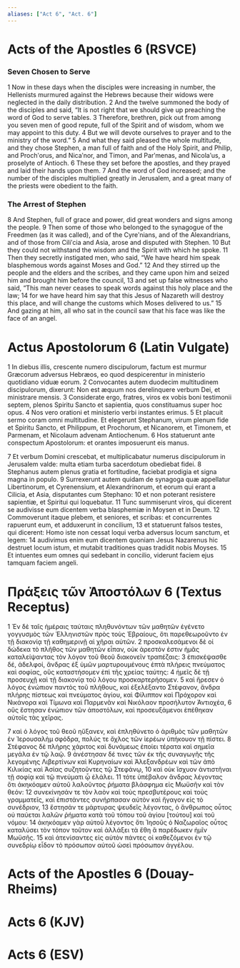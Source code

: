 ```yaml
---
aliases: ["Act 6", "Act. 6"]
---
```



# Acts of the Apostles 6 (RSVCE)

### Seven Chosen to Serve
1 Now in these days when the disciples were increasing in number, the Hellenists murmured against the Hebrews because their widows were neglected in the daily distribution.
2 And the twelve summoned the body of the disciples and said, “It is not right that we should give up preaching the word of God to serve tables.
3 Therefore, brethren, pick out from among you seven men of good repute, full of the Spirit and of wisdom, whom we may appoint to this duty.
4 But we will devote ourselves to prayer and to the ministry of the word.”
5 And what they said pleased the whole multitude, and they chose Stephen, a man full of faith and of the Holy Spirit, and Philip, and Prochʹorus, and Nicaʹnor, and Timon, and Parʹmenas, and Nicolaʹus, a proselyte of Antioch.
6 These they set before the apostles, and they prayed and laid their hands upon them.
7 And the word of God increased; and the number of the disciples multiplied greatly in Jerusalem, and a great many of the priests were obedient to the faith.
### The Arrest of Stephen
8 And Stephen, full of grace and power, did great wonders and signs among the people.
9 Then some of those who belonged to the synagogue of the Freedmen (as it was called), and of the Cyreʹnians, and of the Alexandrians, and of those from Ciliʹcia and Asia, arose and disputed with Stephen.
10 But they could not withstand the wisdom and the Spirit with which he spoke.
11 Then they secretly instigated men, who said, “We have heard him speak blasphemous words against Moses and God.”
12 And they stirred up the people and the elders and the scribes, and they came upon him and seized him and brought him before the council,
13 and set up false witnesses who said, “This man never ceases to speak words against this holy place and the law;
14 for we have heard him say that this Jesus of Nazareth will destroy this place, and will change the customs which Moses delivered to us.”
15 And gazing at him, all who sat in the council saw that his face was like the face of an angel.


# Actus Apostolorum 6 (Latin Vulgate)

1 In diebus illis, crescente numero discipulorum, factum est murmur Græcorum adversus Hebræos, eo quod despicerentur in ministerio quotidiano viduæ eorum.
2 Convocantes autem duodecim multitudinem discipulorum, dixerunt: Non est æquum nos derelinquere verbum Dei, et ministrare mensis.
3 Considerate ergo, fratres, viros ex vobis boni testimonii septem, plenos Spiritu Sancto et sapientia, quos constituamus super hoc opus.
4 Nos vero orationi et ministerio verbi instantes erimus.
5 Et placuit sermo coram omni multitudine. Et elegerunt Stephanum, virum plenum fide et Spiritu Sancto, et Philippum, et Prochorum, et Nicanorem, et Timonem, et Parmenam, et Nicolaum advenam Antiochenum.
6 Hos statuerunt ante conspectum Apostolorum: et orantes imposuerunt eis manus.

7 Et verbum Domini crescebat, et multiplicabatur numerus discipulorum in Jerusalem valde: multa etiam turba sacerdotum obediebat fidei.
8 Stephanus autem plenus gratia et fortitudine, faciebat prodigia et signa magna in populo.
9 Surrexerunt autem quidam de synagoga quæ appellatur Libertinorum, et Cyrenensium, et Alexandrinorum, et eorum qui erant a Cilicia, et Asia, disputantes cum Stephano:
10 et non poterant resistere sapientiæ, et Spiritui qui loquebatur.
11 Tunc summiserunt viros, qui dicerent se audivisse eum dicentem verba blasphemiæ in Moysen et in Deum.
12 Commoverunt itaque plebem, et seniores, et scribas: et concurrentes rapuerunt eum, et adduxerunt in concilium,
13 et statuerunt falsos testes, qui dicerent: Homo iste non cessat loqui verba adversus locum sanctum, et legem:
14 audivimus enim eum dicentem quoniam Jesus Nazarenus hic destruet locum istum, et mutabit traditiones quas tradidit nobis Moyses.
15 Et intuentes eum omnes qui sedebant in concilio, viderunt faciem ejus tamquam faciem angeli.


# Πράξεις τῶν Ἀποστόλων 6 (Textus Receptus)

1 Ἐν δὲ ταῖς ἡμέραις ταύταις πληθυνόντων τῶν μαθητῶν ἐγένετο γογγυσμὸς τῶν Ἑλληνιστῶν πρὸς τοὺς Ἑβραίους, ὅτι παρεθεωροῦντο ἐν τῇ διακονίᾳ τῇ καθημερινῇ αἱ χῆραι αὐτῶν.
2 προσκαλεσάμενοι δὲ οἱ δώδεκα τὸ πλῆθος τῶν μαθητῶν εἶπαν, οὐκ ἀρεστόν ἐστιν ἡμᾶς καταλείψαντας τὸν λόγον τοῦ θεοῦ διακονεῖν τραπέζαις:
3 ἐπισκέψασθε δέ, ἀδελφοί, ἄνδρας ἐξ ὑμῶν μαρτυρουμένους ἑπτὰ πλήρεις πνεύματος καὶ σοφίας, οὓς καταστήσομεν ἐπὶ τῆς χρείας ταύτης:
4 ἡμεῖς δὲ τῇ προσευχῇ καὶ τῇ διακονίᾳ τοῦ λόγου προσκαρτερήσομεν.
5 καὶ ἤρεσεν ὁ λόγος ἐνώπιον παντὸς τοῦ πλήθους, καὶ ἐξελέξαντο Στέφανον, ἄνδρα πλήρης πίστεως καὶ πνεύματος ἁγίου, καὶ Φίλιππον καὶ Πρόχορον καὶ Νικάνορα καὶ Τίμωνα καὶ Παρμενᾶν καὶ Νικόλαον προσήλυτον Ἀντιοχέα,
6 οὓς ἔστησαν ἐνώπιον τῶν ἀποστόλων, καὶ προσευξάμενοι ἐπέθηκαν αὐτοῖς τὰς χεῖρας.

7 καὶ ὁ λόγος τοῦ θεοῦ ηὔξανεν, καὶ ἐπληθύνετο ὁ ἀριθμὸς τῶν μαθητῶν ἐν Ἰερουσαλὴμ σφόδρα, πολύς τε ὄχλος τῶν ἱερέων ὑπήκουον τῇ πίστει.
8 Στέφανος δὲ πλήρης χάριτος καὶ δυνάμεως ἐποίει τέρατα καὶ σημεῖα μεγάλα ἐν τῷ λαῷ.
9 ἀνέστησαν δέ τινες τῶν ἐκ τῆς συναγωγῆς τῆς λεγομένης Λιβερτίνων καὶ Κυρηναίων καὶ Ἀλεξανδρέων καὶ τῶν ἀπὸ Κιλικίας καὶ Ἀσίας συζητοῦντες τῷ Στεφάνῳ,
10 καὶ οὐκ ἴσχυον ἀντιστῆναι τῇ σοφίᾳ καὶ τῷ πνεύματι ᾧ ἐλάλει.
11 τότε ὑπέβαλον ἄνδρας λέγοντας ὅτι ἀκηκόαμεν αὐτοῦ λαλοῦντος ῥήματα βλάσφημα εἰς Μωϋσῆν καὶ τὸν θεόν:
12 συνεκίνησάν τε τὸν λαὸν καὶ τοὺς πρεσβυτέρους καὶ τοὺς γραμματεῖς, καὶ ἐπιστάντες συνήρπασαν αὐτὸν καὶ ἤγαγον εἰς τὸ συνέδριον,
13 ἔστησάν τε μάρτυρας ψευδεῖς λέγοντας, ὁ ἄνθρωπος οὗτος οὐ παύεται λαλῶν ῥήματα κατὰ τοῦ τόπου τοῦ ἁγίου [τούτου] καὶ τοῦ νόμου:
14 ἀκηκόαμεν γὰρ αὐτοῦ λέγοντος ὅτι Ἰησοῦς ὁ Ναζωραῖος οὗτος καταλύσει τὸν τόπον τοῦτον καὶ ἀλλάξει τὰ ἔθη ἃ παρέδωκεν ἡμῖν Μωϋσῆς.
15 καὶ ἀτενίσαντες εἰς αὐτὸν πάντες οἱ καθεζόμενοι ἐν τῷ συνεδρίῳ εἶδον τὸ πρόσωπον αὐτοῦ ὡσεὶ πρόσωπον ἀγγέλου.


# Acts of the Apostles 6 (Douay-Rheims)


# Acts 6 (KJV)


# Acts 6 (ESV)

